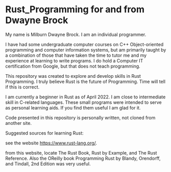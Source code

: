 # Rust_Programming for and from Dwayne Brock

My name is Milburn Dwayne Brock. I am an individual programmer.

I have had some undergraduate computer courses on C++ Object-oriented programming and computer information systems, 
but am primarily taught by a combination of those that have taken the time to tutor me and my experience at 
learning to write programs. I do hold a Computer IT certification from Google, but that does not teach programming.

This repository was created to explore and develop skills in Rust Programming. 
I truly believe Rust is the future of Programming. 
Time will tell if this is correct.

I am currently a beginner in Rust as of April 2022. I am close to intermediate skill in C-related languages.
These small programs  were intended to serve as personal learning aids.
If you find them useful I am glad for it.

Code presented in this repository is personally written, not cloned from another site.

Suggested sources for learning Rust:

  see the website https://www.rust-lang.org/.
  
  from this website, locate The Rust Book, Rust by Example, and The Rust Reference.
  Also the OReilly book Programming Rust by Blandy, Orendorff, and Tindall, 2nd Edition was very useful.
